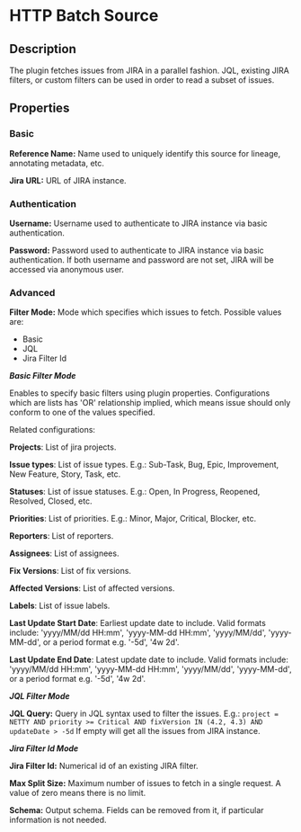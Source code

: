 # HTTP Batch Source

Description
-----------
The plugin fetches issues from JIRA in a parallel fashion.
JQL, existing JIRA filters, or custom filters can be used in order to read a subset of issues.


Properties
----------

### Basic

**Reference Name:** Name used to uniquely identify this source for lineage, annotating metadata, etc.

**Jira URL:** URL of JIRA instance.

### Authentication

**Username:** Username used to authenticate to JIRA instance via basic authentication.

**Password:** Password used to authenticate to JIRA instance via basic authentication.
If both username and password are not set, JIRA will be accessed via anonymous user.

### Advanced

**Filter Mode:** Mode which specifies which issues to fetch.
Possible values are:
- Basic
- JQL
- Jira Filter Id

***Basic Filter Mode***

Enables to specify basic filters using plugin properties.
Configurations which are lists has 'OR' relationship implied, which means issue
should only conform to one of the values specified.

Related configurations:

**Projects**: List of jira projects.

**Issue types**: List of issue types. 
E.g.: Sub-Task, Bug, Epic, Improvement, New Feature, Story, Task, etc.

**Statuses**: List of issue statuses. 
E.g.: Open, In Progress, Reopened, Resolved, Closed, etc.

**Priorities**: List of priorities.
E.g.: Minor, Major, Critical, Blocker, etc.

**Reporters**: List of reporters.

**Assignees**: List of assignees.

**Fix Versions**: List of fix versions.

**Affected Versions**: List of affected versions.

**Labels**: List of issue labels.

**Last Update Start Date**: Earliest update date to include.
Valid formats include: 'yyyy/MM/dd HH:mm', 'yyyy-MM-dd HH:mm', 'yyyy/MM/dd', 
'yyyy-MM-dd', or a period format e.g. '-5d', '4w 2d'.

**Last Update End Date**: Latest update date to include.
Valid formats include: 'yyyy/MM/dd HH:mm', 'yyyy-MM-dd HH:mm', 'yyyy/MM/dd', 
'yyyy-MM-dd', or a period format e.g. '-5d', '4w 2d'.


***JQL Filter Mode***

**JQL Query:** Query in JQL syntax used to filter the issues.
E.g.: `project = NETTY AND priority >= Critical AND fixVersion IN (4.2, 4.3) AND updateDate > -5d`
If empty will get all the issues from JIRA instance.


***Jira Filter Id Mode***

**Jira Filter Id:** Numerical id of an existing JIRA filter.

**Max Split Size:** Maximum number of issues to fetch in a single request. 
A value of zero means there is no limit.


**Schema:** Output schema. Fields can be removed from it, if particular information is not needed.